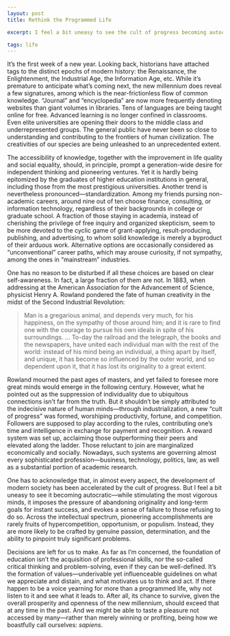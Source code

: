 ```yaml
---
layout: post
title: Rethink the Programmed Life

excerpt: I feel a bit uneasy to see the cult of progress becoming autocratic—while stimulating the most vigorous minds, it imposes the pressure of abandoning originality and long-term goals for instant success, and evokes a sense of failure to those refusing to do so. <br /><br /> The foundation of education isn’t the acquisition of professional skills, nor the so-called critical thinking and problem-solving. It’s the formation of values—underivable yet influenceable guidelines on what we appreciate and distain, and what motivates us to think and act. <br />

tags: life
---
```

It’s the first week of a new year. Looking back, historians have attached tags to the distinct epochs of modern history: the Renaissance, the Enlightenment, the Industrial Age, the Information Age, etc. While it’s premature to anticipate what’s coming next, the new millennium does reveal a few signatures, among which is the near-frictionless flow of common knowledge. “Journal” and “encyclopedia” are now more frequently denoting websites than giant volumes in libraries. Tens of languages are being taught online for free. Advanced learning is no longer confined in classrooms. Even elite universities are opening their doors to the middle class and underrepresented groups. The general public have never been so close to understanding and contributing to the frontiers of human civilization. The creativities of our species are being unleashed to an unprecedented extent.

The accessibility of knowledge, together with the improvement in life quality and social equality, should, in principle, prompt a generation-wide desire for independent thinking and pioneering ventures. Yet it is hardly being epitomized by the graduates of higher education institutions in general, including those from the most prestigious universities. Another trend is nevertheless pronounced—standardization. Among my friends pursing non-academic careers, around nine out of ten choose finance, consulting, or information technology, regardless of their backgrounds in college or graduate school. A fraction of those staying in academia, instead of cherishing the privilege of free inquiry and organized skepticism, seem to be more devoted to the cyclic game of grant-applying, result-producing, publishing, and advertising, to whom solid knowledge is merely a byproduct of their arduous work. Alternative options are occasionally considered as “unconventional” career paths, which may arouse curiosity, if not sympathy, among the ones in “mainstream” industries.

One has no reason to be disturbed if all these choices are based on clear self-awareness. In fact, a large fraction of them are not. In 1883, when addressing at the American Association for the Advancement of Science, physicist Henry A. Rowland pondered the fate of human creativity in the midst of the Second Industrial Revolution:

>Man is a gregarious animal, and depends very much, for his happiness, on the sympathy of those around him; and it is rare to find one with the courage to pursue his own ideals in spite of his surroundings. … To-day the railroad and the telegraph, the books and the newspapers, have united each individual man with the rest of the world: instead of his mind being an individual, a thing apart by itself, and unique, it has become so influenced by the outer world, and so dependent upon it, that it has lost its originality to a great extent.

Rowland mourned the past ages of masters, and yet failed to foresee more great minds would emerge in the following century. However, what he pointed out as the suppression of individuality due to ubiquitous connections isn’t far from the truth. But it shouldn’t be simply attributed to the indecisive nature of human minds—through industrialization, a new “cult of progress” was formed, worshiping productivity, fortune, and competition. Followers are supposed to play according to the rules, contributing one’s time and intelligence in exchange for payment and recognition. A reward system was set up, acclaiming those outperforming their peers and elevated along the ladder. Those reluctant to join are marginalized economically and socially. Nowadays, such systems are governing almost every sophisticated profession—business, technology, politics, law, as well as a substantial portion of academic research. 

One has to acknowledge that, in almost every aspect, the development of modern society has been accelerated by the cult of progress. But I feel a bit uneasy to see it becoming autocratic—while stimulating the most vigorous minds, it imposes the pressure of abandoning originality and long-term goals for instant success, and evokes a sense of failure to those refusing to do so. Across the intellectual spectrum, pioneering accomplishments are rarely fruits of hypercompetition, opportunism, or populism. Instead, they are more likely to be crafted by genuine passion, determination, and the ability to pinpoint truly significant problems.

Decisions are left for us to make. As far as I’m concerned, the foundation of education isn’t the acquisition of professional skills, nor the so-called critical thinking and problem-solving, even if they can be well-defined. It’s the formation of values—underivable yet influenceable guidelines on what we appreciate and distain, and what motivates us to think and act. If there happen to be a voice yearning for more than a programmed life, why not listen to it and see what it leads to. After all, its chance to survive, given the overall prosperity and openness of the new millennium, should exceed that at any time in the past. And we might be able to taste a pleasure not accessed by many—rather than merely winning or profiting, being how we boastfully call ourselves: _sapiens_. <br />


